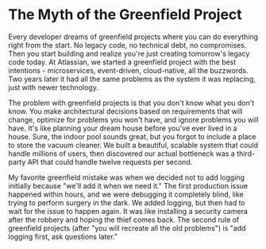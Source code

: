 ---
---
# The Myth of the Greenfield Project

Every developer dreams of greenfield projects where you can do everything right from the start. No legacy code, no technical debt, no compromises. Then you start building and realize you're just creating tomorrow's legacy code today. At Atlassian, we started a greenfield project with the best intentions - microservices, event-driven, cloud-native, all the buzzwords. Two years later it had all the same problems as the system it was replacing, just with newer technology.

The problem with greenfield projects is that you don't know what you don't know. You make architectural decisions based on requirements that will change, optimize for problems you won't have, and ignore problems you will have. It's like planning your dream house before you've ever lived in a house. Sure, the indoor pool sounds great, but you forgot to include a place to store the vacuum cleaner. We built a beautiful, scalable system that could handle millions of users, then discovered our actual bottleneck was a third-party API that could handle twelve requests per second.

My favorite greenfield mistake was when we decided not to add logging initially because "we'll add it when we need it." The first production issue happened within hours, and we were debugging it completely blind, like trying to perform surgery in the dark. We added logging, but then had to wait for the issue to happen again. It was like installing a security camera after the robbery and hoping the thief comes back. The second rule of greenfield projects (after "you will recreate all the old problems") is "add logging first, ask questions later."

